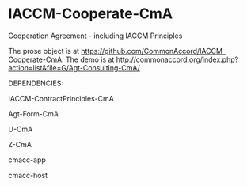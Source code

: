 # IACCM-Cooperate-CmA

Cooperation Agreement - including IACCM Principles

The prose object is at <a href="https://github.com/CommonAccord/IACCM-Cooperate-CmA">https://github.com/CommonAccord/IACCM-Cooperate-CmA</a>.  The demo is at <a href="http://commonaccord.org/index.php?action=list&file=G/Agt-Consulting-CmA/">http://commonaccord.org/index.php?action=list&file=G/Agt-Consulting-CmA/</a>

DEPENDENCIES:

IACCM-ContractPrinciples-CmA

Agt-Form-CmA

U-CmA

Z-CmA

cmacc-app

cmacc-host
